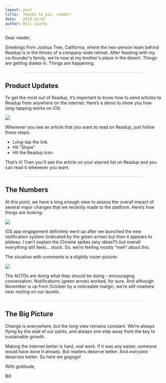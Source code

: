 ```yaml
---
layout: post
title:  Thanks to you, reader!
date:   2019-12-02
author: Bill Loundy
---
```

<p> Dear reader, </p> <p> Greetings from Joshua Tree, California, where the two-person team behind Readup is in the throes of a company-wide retreat. After feasting with my co-founder's family, we're now at my brother's place in the desert. Things are getting dialed-in. Things are happening. </p> <div style="width:75%;margin:1.5em auto;border-bottom:1px solid #ccc;"></div> <h2> Product Updates </h2> <p> To get the most out of Readup, it’s important to know how to send articles to Readup from anywhere on the internet. Here’s a demo to show you how long-tapping works on iOS: </p> <p> <img src="http://blog.readup.com/pics/share-extension-long-tap-text.gif" style="display:block;margin:0 auto;max-width:100%;"> </p> <p> Whenever you see an article that you want to read on Readup, just follow these steps: </p> <ul> <li> Long-tap the link. </li> <li> Hit “Share” </li> <li> Hit the Readup icon </li> </ul> </p> <p> That’s it! Then you’ll see the article on your starred list on Readup and you can read it whenever you want. </p> <div style="width:75%;margin:1.5em auto;border-bottom:1px solid #ccc;"></div> <h2> The Numbers </h2> <p> At this point, we have a long enough view to assess the overall impact of several major changes that we recently made to the platform. Here’s how things are looking: </p> <p> <img src="https://blog.readup.com/pics/readsnov.png" style="display:block;margin:0 auto;max-width:100%;"> </p> <p> iOS app engagement definitely went up after we launched the new notification system (indicated by the green arrow) but then it appears to plateau. I can’t explain the Chrome spikes (any ideas?!) but overall everything still feels… stuck. So, we’re feeling mostly “meh” about this. </p> <p> The situation with comments is a slightly rosier picture: </p> <p> <img src="https://blog.readup.com/pics/commentsnov.png" style="display:block;margin:0 auto;max-width:100%;"> </p> <p> The AOTDs are doing what they should be doing - encouraging conversation. Notifications (green arrow) worked, for sure. And although November is up from October by a noticeable margin, we’re still nowhere near resting on our laurels. </p> <div style="width:75%;margin:1.5em auto;border-bottom:1px solid #ccc;"></div> <h2> The Big Picture </h2> <p> Change is everywhere, but the long view remains constant. We’re always flying by the seat of our pants, and always one step away from the key to sustainable growth. </p> <p> Making the internet better is hard, <i>real</i> work. If it was any easier, someone would have done it already. But readers deserve better. And <em>everyone</em> deserves better. So here we gogogo! </p> <p> With gratitude, </p> <p> Bill </p>
